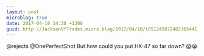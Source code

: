 ```yaml
---
layout: post
microblog: true
date: 2017-04-10 14:30 +1300
guid: http://JacksonOfTrades.micro.blog/2017/04/10/t851245872482365441.html
---
```

@rejects @OnePerfectShot But how could you put HK-47 so far down? 😱😭
